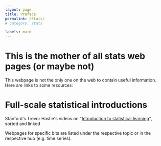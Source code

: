 ```yaml
---
layout: page
title: Preface
permalink: /Stats/
# category: stats

labels: main
---
```


This is the mother of all stats web pages (or maybe not)
===

This webpage is not the only one on the web to contain useful information. Here are links to some resources:

Full-scale statistical introductions
====
Stanford's Trevor Hastie's videos on "[Introduction to statistical learning](http://www.r-bloggers.com/in-depth-introduction-to-machine-learning-in-15-hours-of-expert-videos/)", sorted and linked 


Webpages for specific bits are listed under the respective topic or in the respective hub (e.g. time series).



